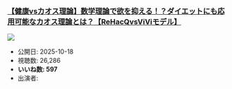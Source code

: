 ### [【健康vsカオス理論】数学理論で欲を抑える！？ダイエットにも応用可能なカオス理論とは？【ReHacQvsViViモデル】](https://www.youtube.com/watch?v=V1jBG7iCi1Y)
[![](https://img.youtube.com/vi/V1jBG7iCi1Y/sddefault.jpg)](https://www.youtube.com/watch?v=V1jBG7iCi1Y)
-   公開日: 2025-10-18
-   視聴数: 26,286
-   **いいね数: 597**
-   出演者: 
